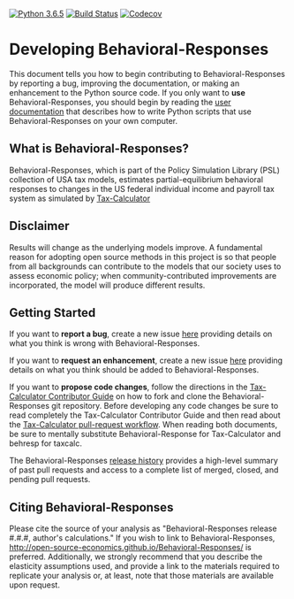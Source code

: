 [![Python 3.6.5](https://img.shields.io/badge/python-3.6.5-blue.svg)](https://www.python.org/downloads/release/python-365/)
[![Build Status](https://travis-ci.org/open-source-economics/Behavioral-Responses.svg?branch=master)](https://travis-ci.org/open-source-economics/Behavioral-Responses)
[![Codecov](https://codecov.io/gh/open-source-economics/Behavioral-Responses/branch/master/graph/badge.svg)](https://codecov.io/gh/open-source-economics/Behavioral-Responses)


Developing Behavioral-Responses
===============================

This document tells you how to begin contributing to
Behavioral-Responses by reporting a bug, improving the documentation,
or making an enhancement to the Python source code.  If you only want
to **use** Behavioral-Responses, you should begin by reading the [user
documentation](https://open-source-economics.github.io/Behavioral-Responses/)
that describes how to write Python scripts that use
Behavioral-Responses on your own computer.


What is Behavioral-Responses?
-----------------------------

Behavioral-Responses, which is part of the Policy Simulation Library (PSL)
collection of USA tax models, estimates partial-equilibrium behavioral
responses to changes in the US federal individual income and payroll
tax system as simulated by
[Tax-Calculator](https://github.com/open-source-economics/Tax-Calculator)


Disclaimer
----------

Results will change as the underlying models improve. A fundamental
reason for adopting open source methods in this project is so that
people from all backgrounds can contribute to the models that our
society uses to assess economic policy; when community-contributed
improvements are incorporated, the model will produce different
results.


Getting Started
---------------

If you want to **report a bug**, create a new issue
[here](https://github.com/open-source-economics/Behavioral-Responses/issues)
providing details on what you think is wrong with Behavioral-Responses.

If you want to **request an enhancement**, create a new issue
[here](https://github.com/open-source-economics/Behavioral-Responses/issues)
providing details on what you think should be added to Behavioral-Responses.

If you want to **propose code changes**, follow the directions in the
[Tax-Calculator Contributor
Guide](http://taxcalc.readthedocs.io/en/latest/contributor_guide.html)
on how to fork and clone the Behavioral-Responses git repository.
Before developing any code changes be sure to read completely the
Tax-Calculator Contributor Guide and then read about the
[Tax-Calculator pull-request
workflow](https://github.com/open-source-economics/Tax-Calculator/blob/master/WORKFLOW.md#tax-calculator-pull-request-workflow).
When reading both documents, be sure to mentally substitute
Behavioral-Response for Tax-Calculator and behresp for taxcalc.

The Behavioral-Responses [release
history](https://github.com/open-source-economics/Behavioral-Responses/blob/master/RELEASES.md#tax-calculator-release-history)
provides a high-level summary of past pull requests and access to a
complete list of merged, closed, and pending pull requests.


Citing Behavioral-Responses
---------------------------

Please cite the source of your analysis as "Behavioral-Responses
release #.#.#, author's calculations." If you wish to link to
Behavioral-Responses,
http://open-source-economics.github.io/Behavioral-Responses/ is
preferred.  Additionally, we strongly recommend that you describe the
elasticity assumptions used, and provide a link to the materials
required to replicate your analysis or, at least, note that those
materials are available upon request.
